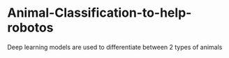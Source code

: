 # Animal-Classification-to-help-robotos
Deep learning models are used to differentiate between 2 types of animals
